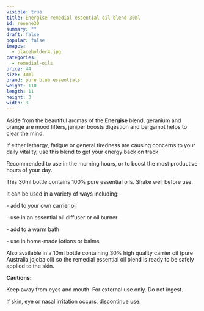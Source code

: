 ```yaml
---
visible: true
title: Energise remedial essential oil blend 30ml
id: reoene30
summary: ""
draft: false
popular: false
images:
  - placeholder4.jpg
categories:
  - remedial-oils
price: 44
size: 30ml
brand: pure blue essentials
weight: 110
length: 11
height: 3
width: 3
---
```

Aside from the beautiful aromas of the **Energise** blend, geranium and orange are mood lifters, juniper boosts digestion and bergamot helps to clear the mind.

If either lethargy, fatigue or general tiredness are causing concerns to your daily vitality, use this blend to get your energy back on track.

Recommended to use in the morning hours, or to boost the most productive hours of your day.

This 30ml bottle contains 100% pure essential oils. Shake well before use.

It can be used in a variety of ways including:

\- add to your own carrier oil

\- use in an essential oil diffuser or oil burner

\- add to a warm bath

\- use in home-made lotions or balms

Also available in a 10ml bottle containing 30% high quality carrier oil (pure Australia jojoba oil) so the remedial essential oil blend is ready to be safely applied to the skin.

**Cautions:**

Keep away from eyes and mouth. For external use only. Do not ingest.

If skin, eye or nasal irritation occurs, discontinue use.